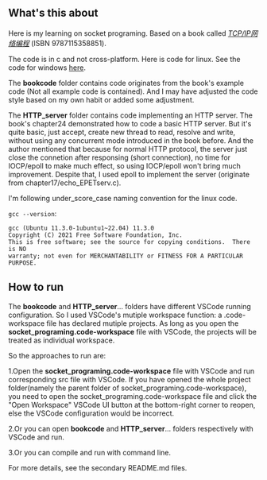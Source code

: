 ## What's this about

Here is my learning on socket programing. Based on a book called *[TCP/IP网络编程](https://www.ituring.com.cn/book/1284)* (ISBN 9787115358851).

The code is in c and not cross-platform. Here is code for linux. See the code for windows [here](https://github.com/plerks/socket-programing-windows).

The **bookcode** folder contains code originates from the book's example code (Not all example code is contained). And I may have adjusted the code style based on my own habit or added some adjustment.

The **HTTP_server** folder contains code implementing an HTTP server. The book's chapter24 demonstrated how to code a basic HTTP server. But it's quite basic, just accept, create new thread to read, resolve and write, without using any concurrent mode introduced in the book before. And the author mentioned that because for normal HTTP protocol, the server just close the connetion after responsing (short connection), no time for IOCP/epoll to make much effect, so using IOCP/epoll won't bring much improvement. Despite that, I used epoll to implement the server (originate from chapter17/echo_EPETserv.c).

I'm following under_score_case naming convention for the linux code.

`gcc --version`:
```
gcc (Ubuntu 11.3.0-1ubuntu1~22.04) 11.3.0
Copyright (C) 2021 Free Software Foundation, Inc.
This is free software; see the source for copying conditions.  There is NO
warranty; not even for MERCHANTABILITY or FITNESS FOR A PARTICULAR PURPOSE.
```

## How to run

The **bookcode** and **HTTP_server**... folders have different VSCode running configuration. So I used VSCode's mutiple workspace function: a .code-workspace file has declared mutiple projects. As long as you open the **socket_programing.code-workspace** file with VSCode, the projects will be treated as individual workspace.

So the approaches to run are:

1.Open the **socket_programing.code-workspace** file with VSCode and run corresponding src file with VSCode. If you have opened the whole project folder(namely the parent folder of socket_programing.code-workspace), you need to open the socket_programing.code-workspace file and click the "Open Workspace" VSCode UI button at the bottom-right corner to reopen, else the VSCode configuration would be incorrect.

2.Or you can open **bookcode** and **HTTP_server**... folders respectively with VSCode and run.

3.Or you can compile and run with command line.

For more details, see the secondary README.md files.